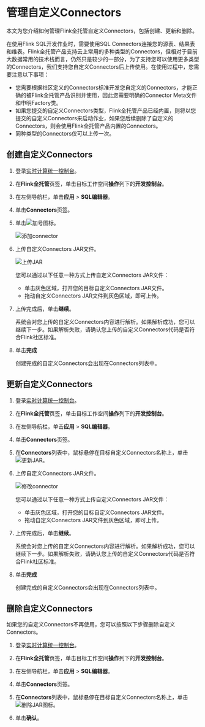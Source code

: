 # 管理自定义Connectors

本文为您介绍如何管理Flink全托管自定义Connectors，包括创建、更新和删除。

在使用Flink SQL开发作业时，需要使用SQL Connectors连接您的源表、结果表和维表。Flink全托管产品支持云上常用的多种类型的Connectors，但相对于目前大数据常用的技术栈而言，仍然只是较少的一部分，为了支持您可以使用更多类型的Connectors，我们支持您自定义Connectors后上传使用。在使用过程中，您需要注意以下事项：

-   您需要根据社区定义的Connectors标准开发您自定义的Connectors，才能正确的被Flink全托管产品识别并使用，因此您需要明确的Connector Meta文件和申明Factory类。
-   如果您提交的自定义Connectors类型，Flink全托管产品已经内置，则将以您提交的自定义Connectors来启动作业，如果您后续删除了自定义的Connectors，则会使用Flink全托管产品内置的Connectors。
-   同种类型的Connectors仅可以上传一次。

## 创建自定义Connectors

1.  登录[实时计算统一控制台](https://realtime-compute.console.aliyun.com/regions/cn-shanghai)。

2.  在**Flink全托管**页签，单击目标工作空间**操作**列下的**开发控制台**。

3.  在左侧导航栏，单击**应用** \> **SQL编辑器**。

4.  单击**Connectors**页签。

5.  单击![加号](https://static-aliyun-doc.oss-accelerate.aliyuncs.com/assets/img/zh-CN/5741796061/p187440.png)图标。

    ![添加connector](https://static-aliyun-doc.oss-accelerate.aliyuncs.com/assets/img/zh-CN/5741796061/p187441.png)

6.  上传自定义Connectors JAR文件。

    ![上传JAR](https://static-aliyun-doc.oss-accelerate.aliyuncs.com/assets/img/zh-CN/5741796061/p187443.png)

    您可以通过以下任意一种方式上传自定义Connectors JAR文件：

    -   单击灰色区域，打开您的目标自定义Connectors JAR文件。
    -   拖动自定义Connectors JAR文件到灰色区域，即可上传。
7.  上传完成后，单击**继续**。

    系统会对您上传的自定义Connectors内容进行解析。如果解析成功，您可以继续下一步。如果解析失败，请确认您上传的自定义Connectors代码是否符合Flink社区标准。

8.  单击**完成**

    创建完成的自定义Connectors会出现在Connectors列表中。


## 更新自定义Connectors

1.  登录[实时计算统一控制台](https://realtime-compute.console.aliyun.com/regions/cn-shanghai)。

2.  在**Flink全托管**页签，单击目标工作空间**操作**列下的**开发控制台**。

3.  在左侧导航栏，单击**应用** \> **SQL编辑器**。

4.  单击**Connectors**页签。

5.  在**Connectors**列表中，鼠标悬停在目标自定义Connectors名称上，单击![更新JAR](https://static-aliyun-doc.oss-accelerate.aliyuncs.com/assets/img/zh-CN/5957179951/p164582.png)。

6.  上传自定义Connectors JAR文件。

    ![修改connector](https://static-aliyun-doc.oss-accelerate.aliyuncs.com/assets/img/zh-CN/5741796061/p187445.png)

    您可以通过以下任意一种方式上传自定义Connectors JAR文件：

    -   单击灰色区域，打开您的目标自定义Connectors JAR文件。
    -   拖动自定义Connectors JAR文件到灰色区域，即可上传。
7.  上传完成后，单击**继续**。

    系统会对您上传的自定义Connectors内容进行解析。如果解析成功，您可以继续下一步。如果解析失败，请确认您上传的自定义Connectors代码是否符合Flink社区标准。

8.  单击**完成**

    创建完成的自定义Connectors会出现在Connectors列表中。


## 删除自定义Connectors

如果您的自定义Connectors不再使用，您可以按照以下步骤删除自定义Connectors。

1.  登录[实时计算统一控制台](https://realtime-compute.console.aliyun.com/regions/cn-shanghai)。

2.  在**Flink全托管**页签，单击目标工作空间**操作**列下的**开发控制台**。

3.  在左侧导航栏，单击**应用** \> **SQL编辑器**。

4.  单击**Connectors**页签。

5.  在**Connectors**列表中，鼠标悬停在目标自定义Connectors名称上，单击![删除JAR](https://static-aliyun-doc.oss-accelerate.aliyuncs.com/assets/img/zh-CN/5957179951/p164586.png)图标。

6.  单击**确认**。


